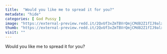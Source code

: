 ```yaml
---
title:  "Would you like me to spread it for you?"
metadate: "hide"
categories: [ God Pussy ]
image: "https://external-preview.redd.it/2QvUf3xZmTBVrQmjCMd82Z1fIJ9alxCqE6j0t2ScUIw.jpg?auto=webp&s=86beb01eb63e6d11cb964ce4b0ecf1fb4b6cb14a"
thumb: "https://external-preview.redd.it/2QvUf3xZmTBVrQmjCMd82Z1fIJ9alxCqE6j0t2ScUIw.jpg?width=1080&crop=smart&auto=webp&s=8a22476c8c63aa5dc281820d82e63ce3bfc3dd1d"
visit: ""
---
```

Would you like me to spread it for you?
